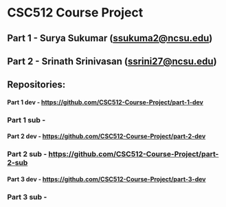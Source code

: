 # CSC512 Course Project

## Part 1 - Surya Sukumar (ssukuma2@ncsu.edu)
## Part 2 - Srinath Srinivasan (ssrini27@ncsu.edu)

## Repositories:

#### Part 1 dev - https://github.com/CSC512-Course-Project/part-1-dev
### Part 1 sub - 
#### Part 2 dev - https://github.com/CSC512-Course-Project/part-2-dev
### Part 2 sub - https://github.com/CSC512-Course-Project/part-2-sub
#### Part 3 dev - https://github.com/CSC512-Course-Project/part-3-dev
### Part 3 sub - 
